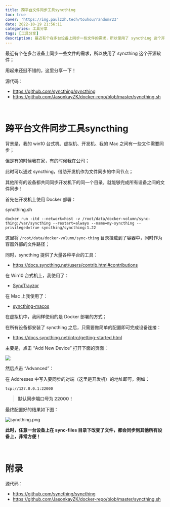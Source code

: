 ```yaml
---
title: 跨平台文件同步工具syncthing
toc: true
cover: 'https://img.paulzzh.tech/touhou/random?23'
date: 2022-10-19 21:56:11
categories: 工具分享
tags: [工具分享]
description: 最近有个在多台设备上同步一些文件的需求，所以使用了 syncthing 这个开源软件，用起来还挺不错的，这里分享一下！
---
```


最近有个在多台设备上同步一些文件的需求，所以使用了 syncthing 这个开源软件；

用起来还挺不错的，这里分享一下！

源代码：

-   https://github.com/syncthing/syncthing
-   https://github.com/JasonkayZK/docker-repo/blob/master/syncthing.sh

<br/>

<!--more-->

# **跨平台文件同步工具syncthing**

背景是，我的 win10 台式机、虚拟机、开发机、我的 Mac 之间有一些文件需要同步；

但是有的时候我在家，有的时候我在公司；

此时可以通过 syncthing，借助开发机作为文件同步的中间节点；

其他所有的设备都共同同步开发机下的同一个目录，就能够完成所有设备之间的文件同步！

首先在开发机上使用 Docker 部署：

syncthing.sh

```shell
docker run -itd --network=host -v /root/data/docker-volumn/sync-thing:/var/syncthing --restart=always --name=my-syncthing --privileged=true syncthing/syncthing:1.22
```

这里将 `/root/data/docker-volumn/sync-thing` 目录挂载到了容器中，同时作为容器外部的文件路径；

同时，syncthing 提供了大量各种平台的工具：

-   https://docs.syncthing.net/users/contrib.html#contributions

在 Win10 台式机上，我使用了：

-   [SyncTrayzor](https://github.com/canton7/SyncTrayzor)

在 Mac 上我使用了：

-   [syncthing-macos](https://github.com/syncthing/syncthing-macos)

在虚拟机中，我同样使用的是 Docker 部署的方式；

在所有设备都安装了 syncthing 之后，只需要做简单的配置即可完成设备连接：

-   https://docs.syncthing.net/intro/getting-started.html

主要是，点击 “Add New Device” 打开下面的页面：

![](https://docs.syncthing.net/_images/gs2.png)

然后点击 “Advanced”：

在 Addresses 中写入要同步的对端（这里是开发机）的地址即可，例如：

```
tcp://127.0.0.1:22000
```

>   **默认同步端口号为 22000！**

最终配置好的结果如下图：

![syncthing.png](https://raw.fastgit.org/JasonkayZK/blog_static/master/images/syncthing.png)

**此时，任意一台设备上在 sync-files 目录下改变了文件，都会同步到其他所有设备上，非常方便！**

<br/>

# **附录**

源代码：

-   https://github.com/syncthing/syncthing
-   https://github.com/JasonkayZK/docker-repo/blob/master/syncthing.sh


<br/>
